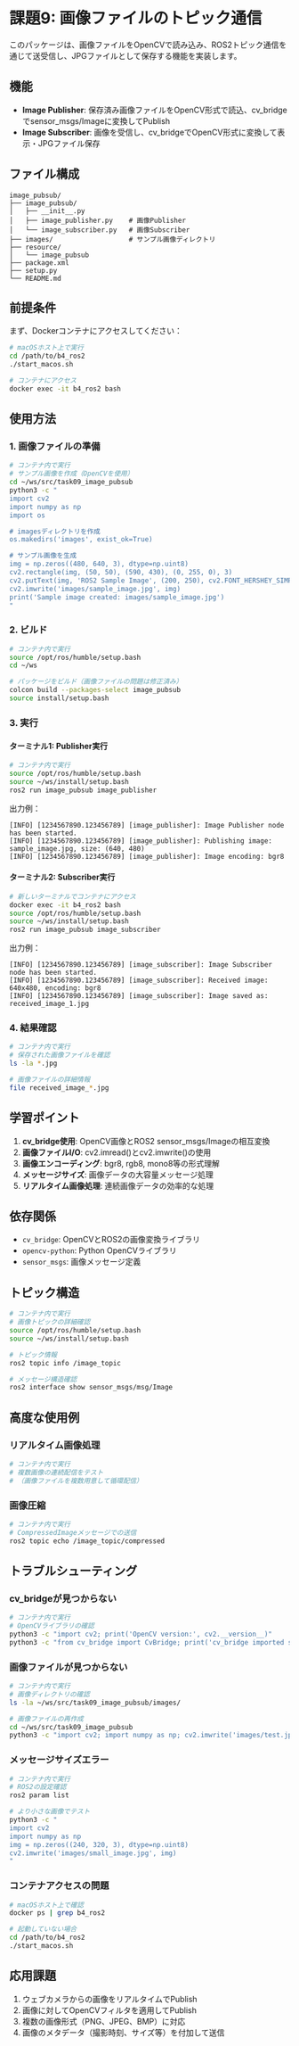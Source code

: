 # 課題9: 画像ファイルのトピック通信

このパッケージは、画像ファイルをOpenCVで読み込み、ROS2トピック通信を通じて送受信し、JPGファイルとして保存する機能を実装します。

## 機能

- **Image Publisher**: 保存済み画像ファイルをOpenCV形式で読込、cv_bridgeでsensor_msgs/Imageに変換してPublish
- **Image Subscriber**: 画像を受信し、cv_bridgeでOpenCV形式に変換して表示・JPGファイル保存

## ファイル構成

```
image_pubsub/
├── image_pubsub/
│   ├── __init__.py
│   ├── image_publisher.py    # 画像Publisher
│   └── image_subscriber.py   # 画像Subscriber
├── images/                   # サンプル画像ディレクトリ
├── resource/
│   └── image_pubsub
├── package.xml
├── setup.py
└── README.md
```

## 前提条件

まず、Dockerコンテナにアクセスしてください：

```bash
# macOSホスト上で実行
cd /path/to/b4_ros2
./start_macos.sh

# コンテナにアクセス
docker exec -it b4_ros2 bash
```

## 使用方法

### 1. 画像ファイルの準備

```bash
# コンテナ内で実行
# サンプル画像を作成（OpenCVを使用）
cd ~/ws/src/task09_image_pubsub
python3 -c "
import cv2
import numpy as np
import os

# imagesディレクトリを作成
os.makedirs('images', exist_ok=True)

# サンプル画像を生成
img = np.zeros((480, 640, 3), dtype=np.uint8)
cv2.rectangle(img, (50, 50), (590, 430), (0, 255, 0), 3)
cv2.putText(img, 'ROS2 Sample Image', (200, 250), cv2.FONT_HERSHEY_SIMPLEX, 1, (255, 255, 255), 2)
cv2.imwrite('images/sample_image.jpg', img)
print('Sample image created: images/sample_image.jpg')
"
```

### 2. ビルド

```bash
# コンテナ内で実行
source /opt/ros/humble/setup.bash
cd ~/ws

# パッケージをビルド（画像ファイルの問題は修正済み）
colcon build --packages-select image_pubsub
source install/setup.bash
```

### 3. 実行

#### ターミナル1: Publisher実行
```bash
# コンテナ内で実行
source /opt/ros/humble/setup.bash
source ~/ws/install/setup.bash
ros2 run image_pubsub image_publisher
```

出力例：
```
[INFO] [1234567890.123456789] [image_publisher]: Image Publisher node has been started.
[INFO] [1234567890.123456789] [image_publisher]: Publishing image: sample_image.jpg, size: (640, 480)
[INFO] [1234567890.123456789] [image_publisher]: Image encoding: bgr8
```

#### ターミナル2: Subscriber実行
```bash
# 新しいターミナルでコンテナにアクセス
docker exec -it b4_ros2 bash
source /opt/ros/humble/setup.bash
source ~/ws/install/setup.bash
ros2 run image_pubsub image_subscriber
```

出力例：
```
[INFO] [1234567890.123456789] [image_subscriber]: Image Subscriber node has been started.
[INFO] [1234567890.123456789] [image_subscriber]: Received image: 640x480, encoding: bgr8
[INFO] [1234567890.123456789] [image_subscriber]: Image saved as: received_image_1.jpg
```

### 4. 結果確認

```bash
# コンテナ内で実行
# 保存された画像ファイルを確認
ls -la *.jpg

# 画像ファイルの詳細情報
file received_image_*.jpg
```

## 学習ポイント

1. **cv_bridge使用**: OpenCV画像とROS2 sensor_msgs/Imageの相互変換
2. **画像ファイルI/O**: cv2.imread()とcv2.imwrite()の使用
3. **画像エンコーディング**: bgr8, rgb8, mono8等の形式理解
4. **メッセージサイズ**: 画像データの大容量メッセージ処理
5. **リアルタイム画像処理**: 連続画像データの効率的な処理

## 依存関係

- `cv_bridge`: OpenCVとROS2の画像変換ライブラリ
- `opencv-python`: Python OpenCVライブラリ
- `sensor_msgs`: 画像メッセージ定義

## トピック構造

```bash
# コンテナ内で実行
# 画像トピックの詳細確認
source /opt/ros/humble/setup.bash
source ~/ws/install/setup.bash

# トピック情報
ros2 topic info /image_topic

# メッセージ構造確認
ros2 interface show sensor_msgs/msg/Image
```

## 高度な使用例

### リアルタイム画像処理
```bash
# コンテナ内で実行
# 複数画像の連続配信をテスト
# （画像ファイルを複数用意して循環配信）
```

### 画像圧縮
```bash
# コンテナ内で実行
# CompressedImageメッセージでの送信
ros2 topic echo /image_topic/compressed
```

## トラブルシューティング

### cv_bridgeが見つからない
```bash
# コンテナ内で実行
# OpenCVライブラリの確認
python3 -c "import cv2; print('OpenCV version:', cv2.__version__)"
python3 -c "from cv_bridge import CvBridge; print('cv_bridge imported successfully')"
```

### 画像ファイルが見つからない
```bash
# コンテナ内で実行
# 画像ディレクトリの確認
ls -la ~/ws/src/task09_image_pubsub/images/

# 画像ファイルの再作成
cd ~/ws/src/task09_image_pubsub
python3 -c "import cv2; import numpy as np; cv2.imwrite('images/test.jpg', np.zeros((100,100,3), np.uint8))"
```

### メッセージサイズエラー
```bash
# コンテナ内で実行
# ROS2の設定確認
ros2 param list

# より小さな画像でテスト
python3 -c "
import cv2
import numpy as np
img = np.zeros((240, 320, 3), dtype=np.uint8)
cv2.imwrite('images/small_image.jpg', img)
"
```

### コンテナアクセスの問題
```bash
# macOSホスト上で確認
docker ps | grep b4_ros2

# 起動していない場合
cd /path/to/b4_ros2
./start_macos.sh
```

## 応用課題

1. ウェブカメラからの画像をリアルタイムでPublish
2. 画像に対してOpenCVフィルタを適用してPublish
3. 複数の画像形式（PNG、JPEG、BMP）に対応
4. 画像のメタデータ（撮影時刻、サイズ等）を付加して送信
